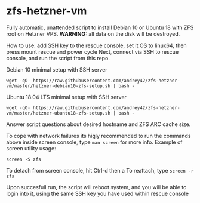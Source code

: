 # zfs-hetzner-vm

Fully automatic, unattended script to install Debian 10 or Ubuntu 18 with ZFS root on Hetzner VPS.
__WARNING:__ all data on the disk will be destroyed.

How to use: add SSH key to the rescue console, set it OS to linux64, then press mount rescue and power cycle
Next, connect via SSH to rescue console, and run the script from this repo.

Debian 10 minimal setup with SSH server

````
wget -qO- https://raw.githubusercontent.com/andrey42/zfs-hetzner-vm/master/hetzner-debian10-zfs-setup.sh | bash -
````

Ubuntu 18.04 LTS minimal setup with SSH server

````
wget -qO- https://raw.githubusercontent.com/andrey42/zfs-hetzner-vm/master/hetzner-ubuntu18-zfs-setup.sh | bash -
````

Answer script questions about desired hostname and ZFS ARC cache size.

To cope with network failures its higly recommended to run the commands above inside screen console, type `man screen` for more info.
Example of screen utility usage:
````
screen -S zfs
````
To detach from screen console, hit Ctrl-d then a
To reattach, type `screen -r zfs`

Upon succesfull run, the script will reboot system, and you will be able to login into it, using the same SSH key you have used within rescue console

